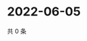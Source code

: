 # 2022-06-05

共 0 条

<!-- BEGIN WEIBO -->
<!-- 最后更新时间 Sun Jun 05 2022 02:00:38 GMT+0800 (China Standard Time) -->

<!-- END WEIBO -->

